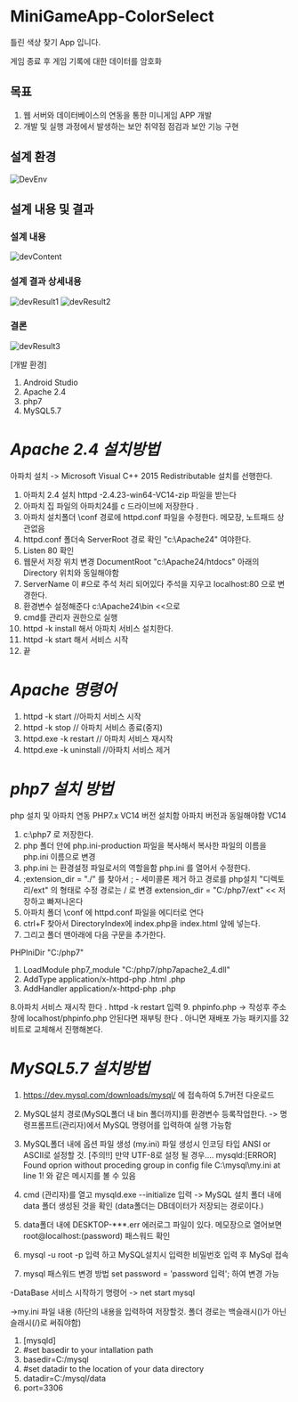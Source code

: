 # MiniGameApp-ColorSelect

틀린 색상 찾기 App 입니다.

게임 종료 후 게임 기록에 대한 데이터를 암호화

## 목표
1. 웹 서버와 데이터베이스의 연동을 통한 미니게임 APP 개발
2. 개발 및 실행 과정에서 발생하는 보안 취약점 점검과 보안 기능 구현


## 설계 환경
![DevEnv](https://github.com/doorisopen/MiniGameApp-ColorSelect/blob/master/img/MiniGameApp_devEnv.JPG)

## 설계 내용 및 결과
### 설계 내용
![devContent](https://github.com/doorisopen/MiniGameApp-ColorSelect/blob/master/img/MiniGameApp_devContent.JPG)

### 설계 결과 상세내용
![devResult1](https://github.com/doorisopen/MiniGameApp-ColorSelect/blob/master/img/MiniGameApp_devResult1.JPG)
![devResult2](https://github.com/doorisopen/MiniGameApp-ColorSelect/blob/master/img/MiniGameApp_devResult2.JPG)

### 결론
![devResult3](https://github.com/doorisopen/MiniGameApp-ColorSelect/blob/master/img/MiniGameApp_devResult3.JPG)

[개발 환경]
1. Android Studio
2. Apache 2.4
3. php7
4. MySQL5.7




# *Apache 2.4 설치방법*
아파치 설치 -> Microsoft Visual C++ 2015 Redistributable  설치를 선행한다.
1. 아파치 2.4 설치 httpd -2.4.23-win64-VC14-zip 파일을 받는다
2. 아파치 집 파일의 아파치24를 c 드라이브에 저장한다 . 
3. 아파치 설치폴더 \conf 경로에 httpd.conf  파일을 수정한다. 메모장, 노트패드 상관없음
4. httpd.conf 폴더속 ServerRoot 경로 확인 "c:\Apache24" 여야한다.
5. Listen 80 확인
6. 웹문서 저장 위치 변경 DocumentRoot "c:\Apache24/htdocs" 아래의 Directory 위치와 동일해야함
7. ServerName 이 #으로 주석 처리 되어있다 주석을 지우고 localhost:80 으로 변경한다.
8. 환경변수 설정해준다 c:\Apache24\bin <<으로 
9. cmd를 관리자 권한으로 실행
10. httpd -k install 해서 아파치 서비스 설치한다.
11. httpd -k start 해서 서비스 시작
12. 끝

# *Apache 명령어*
1. httpd -k start //아파치 서비스 시작
2. httpd -k stop // 아파치 서비스 종료(중지)
3. httpd.exe -k restart // 아파치 서비스 재시작
4. httpd.exe -k uninstall //아파치 서비스 제거

# *php7 설치 방법*
php 설치 및 아파치 연동 PHP7.x VC14 버전 설치함 아파치 버전과 동일해야함 VC14
1. c:\php7 로 저장한다.
2. php 폴더 안에 php.ini-production 파일을 복사해서 복사한 파일의 이름을 php.ini 이름으로 변경
3. php.ini 는 환경설정 파일로서의 역할을함 php.ini 를 열어서 수정한다.
4. ;extension_dir = "./" 를 찾아서 ; - 세미콜론 제거 하고 경로를 php설치 "디렉토리/ext" 의 형태로 수정 경로는 / 로 변경
extension_dir = "C:/php7/ext" << 저장하고 빠져나온다
5. 아파치 폴더 \conf 에 httpd.conf 파일을 에디터로 연다 
6. ctrl+F <IfModule dir_module> 찾아서 DirectoryIndex에 index.php을 index.html 앞에 넣는다. 
7. 그리고 폴더 맨아래에 다음 구문을 추가한다.

PHPIniDir "C:/php7"
1. LoadModule php7_module "C:/php7/php7apache2_4.dll"
2. AddType application/x-httpd-php .html .php
3. AddHandler application/x-httpd-php .php

8.아파치 서비스 재시작 한다 . httpd -k restart 입력 
9. phpinfo.php -> <?php phpinfo()?> 작성후 주소창에 localhost/phpinfo.php 
안된다면 재부팅 한다 . 아니면 재배포 가능 패키지를 32비트로 교체해서 진행해본다.

# *MySQL5.7 설치방법*
1. https://dev.mysql.com/downloads/mysql/ 에 접속하여 5.7버전 다운로드
2. MySQL설치 경로(MySQL폴더 내 bin 폴더까지)를 환경변수 등록작업한다. -> 명령프롬프트(관리자)에서 MySQL 명령어를 입력하여 실행 가능함
3. MySQL폴더 내에 옵션 파일 생성 (my.ini) 파일 생성시 인코딩 타입 ANSI or ASCII로 설정할 것.
[주의!!]
만약 UTF-8로 설정 될 경우....
mysqld:[ERROR] Found oprion without proceding group in config file C:\mysql\my.ini at line 1! 와 같은 메시지를 볼 수 있음  

4. cmd (관리자)를 열고 mysqld.exe --initialize 입력 -> MySQL 설치 폴더 내에 data 폴더 생성된 것을 확인
(data폴더는 DB데이터가 저장되는 경로이다.)
5. data폴더 내에 DESKTOP-***.err 에러로그 파일이 있다. 메모장으로 열어보면 root@localhost:(password) 패스워드 확인
6. mysql -u root -p 입력 하고 MySQL설치시 입력한 비밀번호 입력 후 MySql 접속
7. mysql 패스워드 변경 방법 set password = 'password 입력'; 하여 변경 가능

-DataBase 서비스 시작하기 명령어 -> net start mysql



->my.ini 파일 내용 (하단의 내용을 입력하여 저장할것. 폴더 경로는 백슬래시(\)가 아닌 슬래시(/)로 써줘야함)
1. [mysqld]
2. #set basedir to your intallation path
3. basedir=C:/mysql
4. #set datadir to the location of your data directory
5. datadir=C:/mysql/data
6. port=3306
